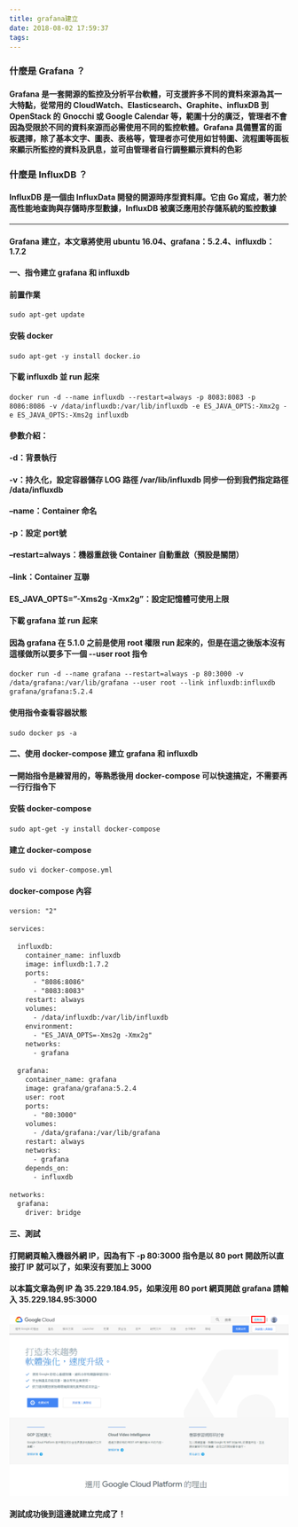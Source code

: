 ```yaml
---
title: grafana建立
date: 2018-08-02 17:59:37
tags:
---
```


### 什麼是 Grafana ？

#### Grafana 是一套開源的監控及分析平台軟體，可支援許多不同的資料來源為其一大特點，從常用的 CloudWatch、Elasticsearch、Graphite、influxDB 到 OpenStack 的 Gnocchi 或 Google Calendar 等，範圍十分的廣泛，管理者不會因為受限於不同的資料來源而必需使用不同的監控軟體。Grafana 具備豐富的面板選擇，除了基本文字、圖表、表格等，管理者亦可使用如甘特圖、流程圖等面板來顯示所監控的資料及訊息，並可由管理者自行調整顯示資料的色彩

### 什麼是 InfluxDB ？

#### InfluxDB 是一個由 InfluxData 開發的開源時序型資料庫。它由 Go 寫成，著力於高性能地查詢與存儲時序型數據，InfluxDB 被廣泛應用於存儲系統的監控數據

***

#### Grafana 建立，本文章將使用 ubuntu 16.04、grafana：5.2.4、influxdb：1.7.2

#### 一、指令建立 grafana 和 influxdb

#### 前置作業

```
sudo apt-get update
```

#### 安裝 docker

```
sudo apt-get -y install docker.io
```

#### 下載 influxdb 並 run 起來

```
docker run -d --name influxdb --restart=always -p 8083:8083 -p 8086:8086 -v /data/influxdb:/var/lib/influxdb -e ES_JAVA_OPTS:-Xmx2g -e ES_JAVA_OPTS:-Xms2g influxdb
```

#### 參數介紹：

#### -d：背景執行

#### -v：持久化，設定容器儲存 LOG 路徑 /var/lib/influxdb 同步一份到我們指定路徑 /data/influxdb

#### –name：Container 命名

#### -p：設定 port號

#### –restart=always：機器重啟後 Container 自動重啟（預設是關閉）

#### –link：Container 互聯

#### ES_JAVA_OPTS=”-Xms2g -Xmx2g”：設定記憶體可使用上限

#### 下載 grafana 並 run 起來

#### 因為 grafana 在 5.1.0 之前是使用 root 權限 run 起來的，但是在這之後版本沒有這樣做所以要多下一個 --user root 指令

```
docker run -d --name grafana --restart=always -p 80:3000 -v /data/grafana:/var/lib/grafana --user root --link influxdb:influxdb grafana/grafana:5.2.4
```

#### 使用指令查看容器狀態

```
sudo docker ps -a
```

#### 二、使用 docker-compose 建立 grafana 和 influxdb

#### 一開始指令是練習用的，等熟悉後用 docker-compose 可以快速搞定，不需要再一行行指令下

#### 安裝 docker-compose

```
sudo apt-get -y install docker-compose
```

#### 建立 docker-compose

```
sudo vi docker-compose.yml
```

#### docker-compose 內容

```
version: "2"

services:

  influxdb:
    container_name: influxdb
    image: influxdb:1.7.2
    ports:
      - "8086:8086"
      - "8083:8083"
    restart: always
    volumes:
      - /data/influxdb:/var/lib/influxdb
    environment:
      - "ES_JAVA_OPTS=-Xms2g -Xmx2g"
    networks:
      - grafana

  grafana:
    container_name: grafana
    image: grafana/grafana:5.2.4
    user: root
    ports:
      - "80:3000"
    volumes:
      - /data/grafana:/var/lib/grafana
    restart: always
    networks:
      - grafana
    depends_on:
      - influxdb

networks:
  grafana:
    driver: bridge
```

#### 三、測試

#### 打開網頁輸入機器外網 IP，因為有下 -p 80:3000 指令是以 80 port 開啟所以直接打 IP 就可以了，如果沒有要加上 3000

#### 以本篇文章為例 IP 為 35.229.184.95，如果沒用 80 port 網頁開啟 grafana 請輸入 35.229.184.95:3000

![ ](images/1.png)

#### 測試成功後到這邊就建立完成了！